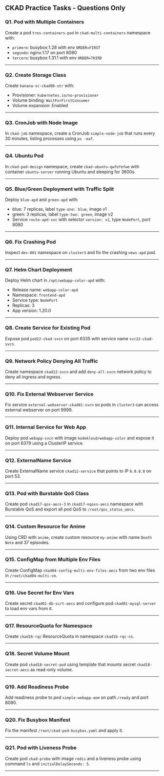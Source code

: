 ## CKAD Practice Tasks - Questions Only

### Q1. Pod with Multiple Containers
Create a pod `tres-containers-pod` in `ckad-multi-containers` namespace with:
- `primero`: busybox:1.28 with env `ORDER=FIRST`
- `segundo`: nginx:1.17 on port 8080
- `tercero`: busybox:1.31.1 with env `ORDER=THIRD`

---

### Q2. Create Storage Class
Create `banana-sc-ckad08-str` with:
- Provisioner: `kubernetes.io/no-provisioner`
- Volume binding: `WaitForFirstConsumer`
- Volume expansion: Enabled

---

### Q3. CronJob with Node Image
In `ckad-job` namespace, create a CronJob `simple-node-job` that runs every 30 minutes, listing processes using `ps -eaf`.

---

### Q4. Ubuntu Pod
In `ckad-pod-design` namespace, create `ckad-ubuntu-qwfefefwe` with container `ubuntu-server` running Ubuntu and sleeping for 3600s.

---

### Q5. Blue/Green Deployment with Traffic Split
Deploy `blue-apd` and `green-apd` with:
- blue: 7 replicas, label `type-one: blue`, image v1
- green: 3 replicas, label `type-two: green`, image v2
- Service `route-apd-svc` with selector `version: v1`, type `NodePort`, port 8080

---

### Q6. Fix Crashing Pod
Inspect `dev-001` namespace on `cluster3` and fix the crashing `news-apd` pod.

---

### Q7. Helm Chart Deployment
Deploy Helm chart in `/opt/webapp-color-apd` with:
- Release name: `webapp-color-apd`
- Namespace: `frontend-apd`
- Service type: `NodePort`
- Replicas: 3
- App version: 1.20.0

---

### Q8. Create Service for Existing Pod
Expose pod `pod22-ckad-svcn` on port 6335 with service name `svc22-ckad-svcn`.

---

### Q9. Network Policy Denying All Traffic
Create namespace `ckad12-svcn` and add `deny-all-svcn` network policy to deny all ingress and egress.

---

### Q10. Fix External Webserver Service
Fix service `external-webserver-ckad01-svcn` so pods in `cluster3` can access external webserver on port 9999.

---

### Q11. Internal Service for Web App
Deploy pod `webapp-svcn` with image `kodekloud/webapp-color` and expose it on port 6379 using a ClusterIP service.

---

### Q12. ExternalName Service
Create ExternalName service `ckad12-service` that points to IP `8.8.8.8` on port 53.

---

### Q13. Pod with Burstable QoS Class
Create pod `ckad17-qos-aecs-3` in `ckad17-nqoss-aecs` namespace with Burstable QoS and export all pod QoS to `/root/qos_status_aecs`.

---

### Q14. Custom Resource for Anime
Using CRD with `anime`, create custom resource `my-anime` with name `Death Note` and 37 episodes.

---

### Q15. ConfigMap from Multiple Env Files
Create ConfigMap `ckad04-config-multi-env-files-aecs` from two env files in `/root/ckad04-multi-cm`.

---

### Q16. Use Secret for Env Vars
Create secret `ckad01-db-scrt-aecs` and configure pod `ckad01-mysql-server` to load env vars from it.

---

### Q17. ResourceQuota for Namespace
Create `ckad16-rqc` ResourceQuota in namespace `ckad16-rqc-ns`.

---

### Q18. Secret Volume Mount
Create pod `ckad18-secret-pod` using template that mounts secret `ckad18-secret-aecs` as read-only volume.

---

### Q19. Add Readiness Probe
Add readiness probe to pod `simple-webapp-aom` on path `/ready` and port 8080.

---

### Q20. Fix Busybox Manifest
Fix the manifest `/root/ckad-pod-busybox.yaml` and apply it.

---

### Q21. Pod with Liveness Probe
Create pod `ckad-probe` with image `redis` and a liveness probe using command `ls` and `initialDelaySeconds: 5`.

---
